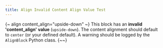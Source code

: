 ```yaml
---
title: Align Invalid Content Align Value Test
---
```

{~ align content_align="upside-down" ~}
This block has an **invalid 'content_align' value** (`upside-down`).
The content alignment should default to `center` (or your defined default).
A warning should be logged by the `AlignBlock` Python class.
{~~}